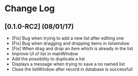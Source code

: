 # Change Log

## [0.1.0-RC2] (08/01/17)

- [Fix] Bug when trying to add a new list after editing one
- [Fix] Bug when dragging and dropping items in listwindow
- [Fix] When drag and drop an item which is already in the list
- Improve UI of list in mainWindow
- Add the possibility to duplicate a list
- Displays a message when trying to save a no named list
- Close the listWindow after record in database is successfull